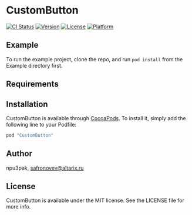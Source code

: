 # CustomButton

[![CI Status](http://img.shields.io/travis/npu3pak/CustomButton.svg?style=flat)](https://travis-ci.org/npu3pak/CustomButton)
[![Version](https://img.shields.io/cocoapods/v/CustomButton.svg?style=flat)](http://cocoapods.org/pods/CustomButton)
[![License](https://img.shields.io/cocoapods/l/CustomButton.svg?style=flat)](http://cocoapods.org/pods/CustomButton)
[![Platform](https://img.shields.io/cocoapods/p/CustomButton.svg?style=flat)](http://cocoapods.org/pods/CustomButton)

## Example

To run the example project, clone the repo, and run `pod install` from the Example directory first.

## Requirements

## Installation

CustomButton is available through [CocoaPods](http://cocoapods.org). To install
it, simply add the following line to your Podfile:

```ruby
pod "CustomButton"
```

## Author

npu3pak, safronovev@altarix.ru

## License

CustomButton is available under the MIT license. See the LICENSE file for more info.
